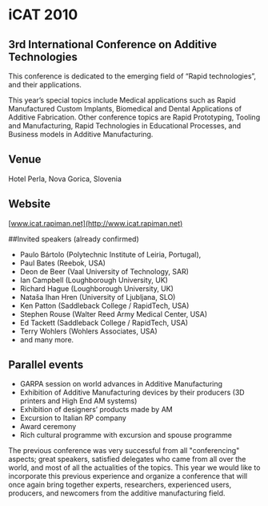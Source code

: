 # iCAT 2010

## 3rd International Conference on Additive Technologies

  
This conference is dedicated to the emerging field of “Rapid technologies”, and their applications.
<!--break-->
This year’s special topics include Medical applications such as Rapid Manufactured Custom Implants, Biomedical and Dental Applications of Additive Fabrication. Other conference topics are Rapid Prototyping, Tooling and Manufacturing, Rapid Technologies in Educational Processes, and Business models in Additive Manufacturing.  
  
## Venue

Hotel Perla, Nova Gorica, Slovenia  
  
## Website

[www.icat.rapiman.net](http://www.icat.rapiman.net) 

##Invited speakers (already confirmed)  
* Paulo Bártolo (Polytechnic Institute of Leiria, Portugal),  
* Paul Bates (Reebok, USA)  
* Deon de Beer (Vaal University of Technology, SAR)  
* Ian Campbell (Loughborough University, UK)  
* Richard Hague (Loughborough University, UK)  
* Nataša Ihan Hren (University of Ljubljana, SLO)  
* Ken Patton (Saddleback College / RapidTech, USA)  
* Stephen Rouse (Walter Reed Army Medical Center, USA)  
* Ed Tackett (Saddleback College / RapidTech, USA)  
* Terry Wohlers (Wohlers Associates, USA)  
* and many more. 

## Parallel events

* GARPA session on world advances in Additive Manufacturing  
* Exhibition of Additive Manufacturing devices by their producers (3D printers and High End AM systems)     
* Exhibition of designers’ products made by AM  
* Excursion to Italian RP company  
* Award ceremony   
* Rich cultural programme with excursion and spouse programme   

The previous conference was very successful from all "conferencing" aspects; great speakers, satisfied delegates who came from all over the world, and most of all the actualities of the topics. This year we would like to incorporate this previous experience and organize a conference that will once again bring together experts, researchers, experienced users, producers, and newcomers from the additive manufacturing field.